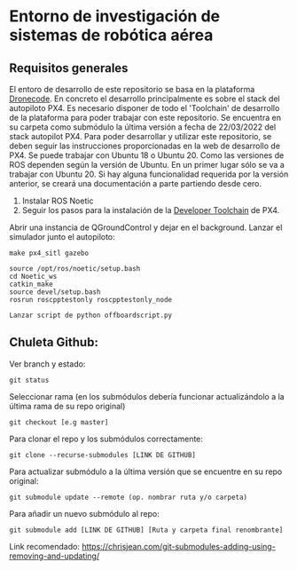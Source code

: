 # Entorno de investigación de sistemas de robótica aérea
## Requisitos generales
El entoro de desarrollo de este repositorio se basa en la plataforma [Dronecode](https://www.dronecode.org/). En concreto el desarrollo principalmente es sobre el stack del autopiloto PX4. Es necesario disponer de todo el 'Toolchain' de desarrollo de la plataforma para poder trabajar con este repositorio. Se encuentra en su carpeta como submódulo la última versión a fecha de 22/03/2022 del stack autopilot PX4. Para poder desarrollar y utilizar este repositorio, se deben seguir las instrucciones proporcionadas en la web de desarrollo de PX4. Se puede trabajar con Ubuntu 18 o Ubuntu 20. Como las versiones de ROS dependen según la versión de Ubuntu. En un primer lugar sólo se va a trabajar con Ubuntu 20. Si hay alguna funcionalidad requerida por la versión anterior, se creará una documentación a parte partiendo desde cero.

1. Instalar ROS Noetic
2. Seguir los pasos para la instalación de la [Developer Toolchain](https://docs.px4.io/master/en/dev_setup/dev_env_linux_ubuntu.html#rosgazebo) de PX4. 

Abrir una instancia de QGroundControl y dejar en el background.
Lanzar el simulador junto el autopiloto:
```
make px4_sitl gazebo
```
```
source /opt/ros/noetic/setup.bash
cd Noetic_ws
catkin_make
source devel/setup.bash
rosrun roscpptestonly roscpptestonly_node
```
```
Lanzar script de python offboardscript.py
```

## Chuleta Github:

Ver branch y estado:
```
git status
```
Seleccionar rama (en los submódulos debería funcionar actualizándolo a la última rama de su repo original)
```
git checkout [e.g master]
```
Para clonar el repo y los submódulos correctamente:
```
git clone --recurse-submodules [LINK DE GITHUB]
```
Para actualizar submódulo a la última versión que se encuentre en su repo original:
```
git submodule update --remote (op. nombrar ruta y/o carpeta)
```
Para añadir un nuevo submódulo al repo:
```
git submodule add [LINK DE GITHUB] [Ruta y carpeta final renombrante]
```
Link recomendado: https://chrisjean.com/git-submodules-adding-using-removing-and-updating/
